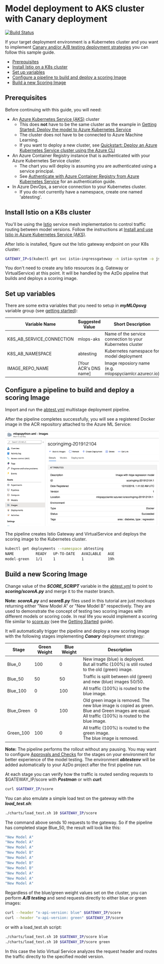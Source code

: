 # Model deployment to AKS cluster with Canary deployment <!-- omit in toc -->

[![Build Status](https://aidemos.visualstudio.com/MLOps/_apis/build/status/microsoft.MLOpsPython-Canary?branchName=master)](https://aidemos.visualstudio.com/MLOps/_build/latest?definitionId=133&branchName=master)

If your target deployment environment is a Kubernetes cluster and you want to implement [Canary and/or A/B testing deployment strategies](http://adfpractice-fedor.blogspot.com/2019/04/deployment-strategies-with-kubernetes.html) you can follow this sample guide.

- [Prerequisites](#prerequisites)
- [Install Istio on a K8s cluster](#install-istio-on-a-k8s-cluster)
- [Set up variables](#set-up-variables)
- [Configure a pipeline to build and deploy a scoring Image](#configure-a-pipeline-to-build-and-deploy-a-scoring-image)
- [Build a new Scoring Image](#build-a-new-scoring-image)

## Prerequisites

Before continuing with this guide, you will need:

* An [Azure Kubernetes Service (AKS)](https://azure.microsoft.com/en-us/services/kubernetes-service) cluster
  * This does **not** have to be the same cluster as the example in [Getting Started: Deploy the model to Azure Kubernetes Service](/docs/getting_started.md#deploy-the-model-to-azure-kubernetes-service)
  * The cluster does not have to be connected to Azure Machine Learning.
  * If you want to deploy a new cluster, see [Quickstart: Deploy an Azure Kubernetes Service cluster using the Azure CLI](https://docs.microsoft.com/en-us/azure/aks/kubernetes-walkthrough)
* An Azure Container Registry instance that is authenticated with your Azure Kubernetes Service cluster.
  * The chart you will deploy is assuming you are authenticated using a service principal.
  * See [Authenticate with Azure Container Registry from Azure Kubernetes Service](https://docs.microsoft.com/en-us/azure/aks/cluster-container-registry-integration#configure-acr-integration-for-existing-aks-clusters) for an authentication guide.
* In Azure DevOps, a service connection to your Kubernetes cluster.
  * If you do not currently have a namespace, create one named 'abtesting'.

## Install Istio on a K8s cluster

You'll be using the [Istio](https://istio.io) service mesh implementation to control traffic routing between model versions. Follow the instructions at [Install and use Istio in Azure Kubernetes Service (AKS)](https://docs.microsoft.com/azure/aks/servicemesh-istio-install?pivots=client-operating-system-linux).

After Istio is installed, figure out the Istio gateway endpoint on your K8s cluster:

```bash
GATEWAY_IP=$(kubectl get svc istio-ingressgateway -n istio-system -o jsonpath='{.status.loadBalancer.ingress[0].ip}')
```

You don't need to create any Istio resources (e.g. Gateway or VirtualService) at this point. It will be handled by the AzDo pipeline that builds and deploys a scoring image.

## Set up variables

There are some extra variables that you need to setup in ***myMLOpsvg*** variable group (see [getting started](./getting_started.md)):

| Variable Name             | Suggested Value       | Short Description                                         |
|---------------------------|-----------------------|-----------------------------------------------------------|
| K8S_AB_SERVICE_CONNECTION | mlops-aks             | Name of the service connection to your Kubernetes cluster |
| K8S_AB_NAMESPACE          | abtesting             | Kubernetes namespace for model deployment                 |
| IMAGE_REPO_NAME           | [Your ACR's DNS name] | Image reposiory name (e.g. mlopspyciamlcr.azurecr.io)     |

## Configure a pipeline to build and deploy a scoring Image

Import and run the [abtest.yml](./.pipelines/abtest.yml) multistage deployment pipeline.

After the pipeline completes successfully, you will see a registered Docker image in the ACR repository attached to the Azure ML Service:

![scoring image](./images/scoring_image.png)

The pipeline creates Istio Gateway and VirtualService and deploys the scoring image to the Kubernetes cluster.

```bash
kubectl get deployments --namespace abtesting
NAME          READY   UP-TO-DATE   AVAILABLE   AGE
model-green   1/1     1            1           19h
```

## Build a new Scoring Image

Change value of the ***SCORE_SCRIPT*** variable in the [abtest.yml](./.pipelines/abtest.yml) to point to ***scoring/scoreA.py*** and merge it to the master branch.

**Note:** ***scoreA.py*** and ***scoreB.py*** files used in this tutorial are just mockups returning either "New Model A" or "New Model B" respectively. They are used to demonstrate the concept of testing two scoring images with different models or scoring code. In real life you would implement a scoring file similar to [score.py](./../code/scoring/score.py) (see the [Getting Started](./getting_started.md) guide).

It will automatically trigger the pipeline and deploy a new scoring image with the following stages implementing ***Canary*** deployment strategy:

| Stage      | Green Weight | Blue Weight | Description                                                                                                                                               |
|------------|--------------|-------------|-----------------------------------------------------------------------------------------------------------------------------------------------------------|
| Blue_0     | 100          | 0           | New image (blue) is deployed.<br>But all traffic (100%) is still routed to the old (green) image.                                                         |
| Blue_50    | 50           | 50          | Traffic is split between old (green) and new (blue) images 50/50.                                                                                         |
| Blue_100   | 0            | 100         | All traffic (100%) is routed to the blue image.                                                                                                           |
| Blue_Green | 0            | 100         | Old green image is removed. The new blue image is copied as green.<br>Blue and Green images are equal.<br>All traffic (100%) is routed to the blue image. |
| Green_100  | 100          | 0           | All traffic (100%) is routed to the green image.<br>The blue image is removed.                                                                            |

**Note:** The pipeline performs the rollout without any pausing. You may want to configure [Approvals and Checks](https://docs.microsoft.com/en-us/azure/devops/pipelines/process/approvals?view=azure-devops&tabs=check-pass) for the stages on your environment for better experience of the model testing. The environment ***abtestenv*** will be added automatically to your AzDo project after the first pipeline run.

At each stage you can verify how the traffic is routed sending requests to $GATEWAY_IP/score with ***Postman*** or with ***curl***:

```bash
curl $GATEWAY_IP/score
```

You can also emulate a simple load test on the gateway with the ***load_test.sh***:

```bash
./charts/load_test.sh 10 $GATEWAY_IP/score
```

The command above sends 10 requests to the gateway. So if the pipeline has completed stage Blue_50, the result will look like this:

```bash
"New Model A"
"New Model A"
"New Model A"
"New Model B"
"New Model A"
"New Model B"
"New Model B"
"New Model A"
"New Model A"
"New Model A"
```

Regardless of the blue/green weight values set on the cluster, you can perform ***A/B testing*** and send requests directly to either blue or green images:

```bash
curl --header "x-api-version: blue" $GATEWAY_IP/score
curl --header "x-api-version: green" $GATEWAY_IP/score
```

or with a load_test.sh script:

```bash
./charts/load_test.sh 10 $GATEWAY_IP/score blue
./charts/load_test.sh 10 $GATEWAY_IP/score green
```

In this case the Istio Virtual Service analyzes the request header and routes the traffic directly to the specified model version.
